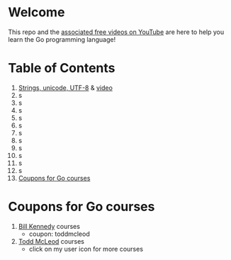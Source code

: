 # Welcome

This repo and the [associated free videos on YouTube](https://www.youtube.com/playlist?list=PLSak_q1UXfPqSyH2r5DnCXUJKIlbrLVGn) are here to help you learn the Go programming language!

# Table of Contents
1. [Strings, unicode, UTF-8](/01-string-unicode-utf8) & [video](https://www.youtube.com/watch?v=S3BHZv6OrJg)
1. s
1. s
1. s
1. s
1. s
1. s
1. s
1. s
1. s
1. s
1. s
1. [Coupons for Go courses](coupons-for-go-courses)

# Coupons for Go courses
1. [Bill Kennedy](https://courses.ardanlabs.com/order?ct=670e0200-1823-4916-8ff5-b2438450e2ce) courses 
    - coupon: toddmcleod
2. [Todd McLeod](https://www.udemy.com/course/learn-how-to-code/?referralCode=BE659D12A78B2C0DFFB0) courses
    - click on my user icon for more courses

